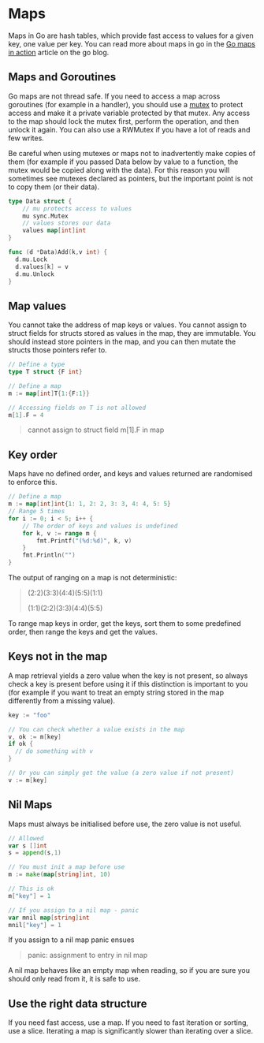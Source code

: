 # Maps

Maps in Go are hash tables, which provide fast access to values for a given key, one value per key. You can read more about maps in go in the [Go maps in action](https://blog.golang.org/go-maps-in-action) article on the go blog.

## Maps and Goroutines

Go maps are not thread safe. If you need to access a map across goroutines \(for example in a handler\), you should use a [mutex](https://golang.org/pkg/sync/#Mutex) to protect access and make it a private variable protected by that mutex. Any access to the map should lock the mutex first, perform the operation, and then unlock it again. You can also use a RWMutex if you have a lot of reads and few writes.

Be careful when using mutexes or maps not to inadvertently make copies of them \(for example if you passed Data below by value to a function, the mutex would be copied along with the data\). For this reason you will sometimes see mutexes declared as pointers, but the important point is not to copy them \(or their data\).

```go
type Data struct {
    // mu protects access to values
    mu sync.Mutex
    // values stores our data
    values map[int]int
}

func (d *Data)Add(k,v int) {
  d.mu.Lock 
  d.values[k] = v
  d.mu.Unlock
}
```

## Map values

You cannot take the address of map keys or values. You cannot assign to struct fields for structs stored as values in the map, they are immutable. You should instead store pointers in the map, and you can then mutate the structs those pointers refer to.

```go
// Define a type 
type T struct {F int}

// Define a map
m := map[int]T{1:{F:1}}

// Accessing fields on T is not allowed
m[1].F = 4
```

> cannot assign to struct field m\[1\].F in map

## Key order

Maps have no defined order, and keys and values returned are randomised to enforce this.

```go
// Define a map
m := map[int]int{1: 1, 2: 2, 3: 3, 4: 4, 5: 5}
// Range 5 times
for i := 0; i < 5; i++ {
    // The order of keys and values is undefined
    for k, v := range m {
        fmt.Printf("(%d:%d)", k, v)
    }
    fmt.Println("")
}
```

The output of ranging on a map is not deterministic:

> \(2:2\)\(3:3\)\(4:4\)\(5:5\)\(1:1\)
>
> \(1:1\)\(2:2\)\(3:3\)\(4:4\)\(5:5\)

To range map keys in order, get the keys,  sort them to some predefined order, then range the keys and get the values.

## Keys not in the map

A map retrieval yields a zero value when the key is not present, so always check a key is present before using it if this distinction is important to you \(for example if you want to treat an empty string stored in the map differently from a missing value\).

```go
key := "foo"

// You can check whether a value exists in the map
v, ok := m[key]
if ok {
  // do something with v
}

// Or you can simply get the value (a zero value if not present)
v := m[key]
```

## Nil Maps

Maps must always be initialised before use, the zero value is not useful. 

```go
// Allowed 
var s []int
s = append(s,1)

// You must init a map before use
m := make(map[string]int, 10)

// This is ok
m["key"] = 1

// If you assign to a nil map - panic
var mnil map[string]int
mnil["key"] = 1
```

If you assign to a nil map panic ensues

> panic: assignment to entry in nil map

A nil map behaves like an empty map when reading, so if you are sure you should only read from it, it is safe to use.

## Use the right data structure

If you need fast access, use a map. If you need to fast iteration or sorting, use a slice. Iterating a map is significantly slower than iterating over a slice.

